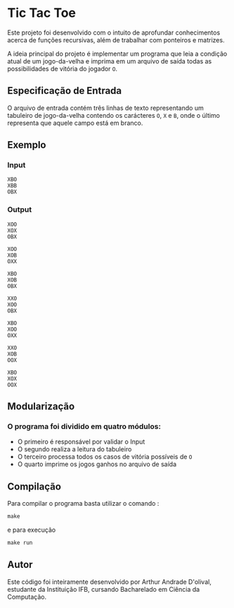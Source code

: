 # Tic Tac Toe

Este projeto foi desenvolvido com o intuito de aprofundar conhecimentos acerca de funções recursivas, além de trabalhar com ponteiros e matrizes.

A ideia principal do projeto é implementar um programa que leia a condição atual de um jogo-da-velha e imprima em um arquivo de saída todas as possibilidades de vitória do jogador `O`.

## Especificação de Entrada

O arquivo de entrada contém três linhas de texto representando um tabuleiro de jogo-da-velha contendo os carácteres `O`, `X` e `B`, onde o último representa que aquele campo está em branco. 

## Exemplo

### Input
~~~
XBO
XBB
OBX      
~~~ 

### Output
~~~
XOO
XOX
OBX

XOO
XOB
OXX

XBO
XOB
OBX

XXO
XOO
OBX

XBO
XOO
OXX

XXO
XOB
OOX

XBO
XOX
OOX
~~~

## Modularização
### O programa foi dividido em quatro módulos: 
- O primeiro é responsável por validar o Input
- O segundo realiza a leitura do tabuleiro
- O terceiro processa todos os casos de vitória possíveis de `O`
- O quarto imprime os jogos ganhos no arquivo de saída

## Compilação
Para compilar o programa basta utilizar o comando : 
~~~C
make
~~~
e para execução
~~~C
make run
~~~

## Autor

Este código foi inteiramente desenvolvido por Arthur Andrade D'olival, estudante da Instituição IFB, cursando Bacharelado em Ciência da Computação.